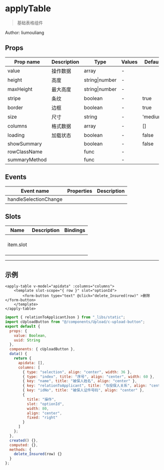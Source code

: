 # applyTable

> 基础表格组件

Author: liumouliang

## Props

| Prop name     | Description | Type           | Values | Default  |
| ------------- | ----------- | -------------- | ------ | -------- |
| value         | 操作数据    | array          | -      |          |
| height        | 高度        | string\|number | -      |          |
| maxHeight     | 最大高度    | string\|number | -      |          |
| stripe        | 条纹        | boolean        | -      | true     |
| border        | 边框        | boolean        | -      | true     |
| size          | 尺寸        | string         | -      | 'medium' |
| columns       | 格式数据    | array          | -      | []       |
| loading       | 加载状态    | boolean        | -      | false    |
| showSummary   |             | boolean        | -      | false    |
| rowClassName  |             | func           | -      |          |
| summaryMethod |             | func           | -      |          |

## Events

| Event name            | Properties | Description |
| --------------------- | ---------- | ----------- |
| handleSelectionChange |            |

## Slots

| Name      | Description | Bindings        |
| --------- | ----------- | --------------- |
| item.slot |             | <br/><br/><br/> |

---

## 示例

```vue
<apply-table v-model="apidata" :columns="columns">
    <template slot-scope="{ row }" slot="optionId">
        <form-button type="text" @click="delete_Insured(row)" >删除</form-button>
    </template>
</apply-table>
```

```js
import { relationToApplicantJson } from "_libs/static";
import cUploadButton from "@/components/Upload/c-upload-button";
export default {
  props: {
    value: Boolean,
    uuid: String
  },
  components: { cUploadButton },
  data() {
    return {
      apidata: [],
      columns: [
        { type: "selection", align: "center", width: 36 },
        { type: "index", title: "序号", align: "center", width: 60 },
        { key: "name", title: "被保人姓名", align: "center" },
        { key: "relationToApplicant", title: "与投保人关系", align: "center" },
        { key: "idNo", title: "被保人证件号码", align: "center" },
        {
          title: "操作",
          slot: "optionId",
          width: 80,
          align: "center",
          fixed: "right"
        }
      ]
    };
  },
  created() {},
  computed: {},
  methods: {
    delete_Insured(row) {}
  }
};
```
